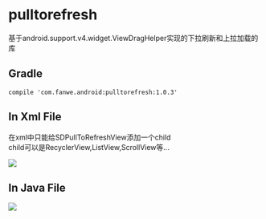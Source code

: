 # pulltorefresh
基于android.support.v4.widget.ViewDragHelper实现的下拉刷新和上拉加载的库

## Gradle
`compile 'com.fanwe.android:pulltorefresh:1.0.3'`

## In Xml File
在xml中只能给SDPullToRefreshView添加一个child<br>
child可以是RecyclerView,ListView,ScrollView等...

![](http://thumbsnap.com/i/RWEsDAR6.png?0630)

## In Java File
![](http://thumbsnap.com/s/kDqOgNRr.png?0630)
